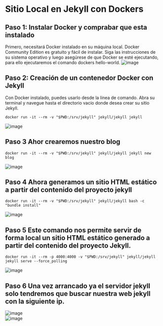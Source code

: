 #  Sitio Local en Jekyll con Dockers
## Paso 1: Instalar Docker y comprabar que esta instalado
Primero, necesitará Docker instalado en su máquina local. Docker Community Edition es gratuito y fácil de instalar.
Siga las instrucciones de su sistema operativo y luego asegúrese de que Docker se esté ejecutando, para ello ejecutaremos el comando dockers hello-world.
![image](https://github.com/cristian1203/Actividad-1.2/assets/151034282/568a0701-4d4c-49c4-a341-cc95612445ba)  
## Paso 2: Creación de un contenedor Docker con Jekyll 
Con Docker instalado, puedes usarlo desde la línea de comando. Abra su terminal y navegue hasta el directorio vacío donde desea crear su sitio Jekyll.  
 ```
docker run -it --rm -v "$PWD:/srv/jekyll" jekyll/jekyll jekyll
```
![image](https://github.com/cristian1203/Actividad-1.2/assets/151034282/19679ce2-87f0-4dd3-b804-054403ea005d)
## Paso 3 Ahor crearemos nuestro blog   
 ```
docker run -it --rm -v "$PWD:/srv/jekyll" jekyll/jekyll jekyll new blog
```
![image](https://github.com/cristian1203/Actividad-1.2/assets/151034282/58b695d8-1e4c-4367-986b-fded9285e4a7)  
## Paso 4 Ahora generamos  un sitio HTML estático a partir del contenido del proyecto jekyll
 ```
docker run -it --rm -v "$PWD:/srv/jekyll" jekyll/jekyll bash -c "bundle install"
```
![image](https://github.com/cristian1203/Actividad-1.2/assets/151034282/6fadccf1-604f-4f05-9320-71fdc1acc2de)

## Paso 5 Este comando nos permite servir de forma local un sitio HTML estático generado a partir del contenido del proyecto Jekyll.  
 ```
docker run -it --rm -p 4000:4000 -v "$PWD:/srv/jekyll" jekyll/jekyll jekyll serve --force_polling
```
![image](https://github.com/cristian1203/Actividad-1.2/assets/151034282/582976aa-55a9-4ee3-83ae-31d0e5851ef6)

## Paso 6 Una vez arrancado ya el servidor jekyll solo tendremos que buscar nuestra web jekyll con la siguiente ip.  
![image](https://github.com/cristian1203/Actividad-1.2/assets/151034282/a9068f14-f81e-4d0a-a456-7e8879863662)  
![image](https://github.com/cristian1203/Actividad-1.2/assets/151034282/fcefc03d-e6f1-424b-8a79-d4033ddf2961)






